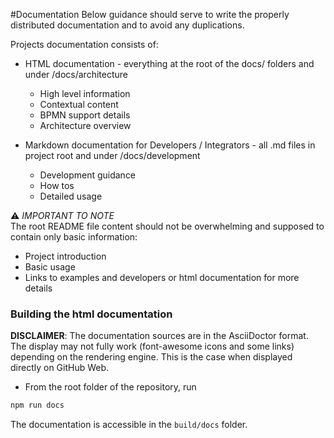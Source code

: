 #Documentation
Below guidance should serve to write the properly distributed documentation and to avoid any duplications.

Projects documentation consists of:
- HTML documentation - everything at the root of the docs/ folders and under /docs/architecture
    - High level information
    - Contextual content
    - BPMN support details
    - Architecture overview
    
- Markdown documentation for Developers / Integrators - all .md files in project root and under /docs/development
    - Development guidance
    - How tos
    - Detailed usage

⚠️ _IMPORTANT TO NOTE_ \
The root README file content should not be overwhelming and supposed to contain only basic information:
 - Project introduction
 - Basic usage
 - Links to examples and developers or html documentation for more details


### Building the html documentation

**DISCLAIMER**:
The documentation sources are in the AsciiDoctor format. The display
may not fully work (font-awesome icons and some links) depending on the rendering engine. This is the case when
displayed directly on GitHub Web.

- From the root folder of the repository, run 
```bash
npm run docs
```

The documentation is accessible in the `build/docs` folder.
